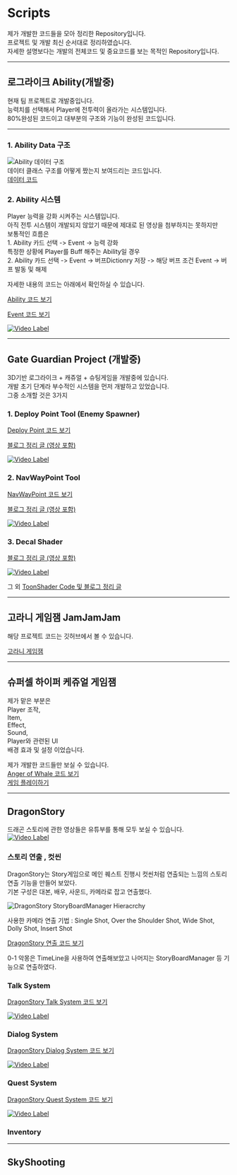 # Scripts
제가 개발한 코드들을 모아 정리한 Repository입니다.  <br/>
프로젝트 및 개발 최신 순서대로 정리하였습니다.  <br/>
자세한 설명보다는 개발의 전체코드 및 중요코드를 보는 목적인 Repository입니다.  <br/>

* * *
 <h2>로그라이크 Ability(개발중)</h2>
현재 팀 프로젝트로 개발중입니다.  <br/>
능력치를 선택해서 Player에 전투력이 올라가는 시스템입니다.  <br/>
80%완성된 코드이고 대부분의 구조와 기능이 완성된 코드입니다.   <br/>

* * *
<h3>1. Ability Data 구조</h3>

![Ability 데이터 구조](https://github.com/KimSangWoo1/Scripts/assets/59047886/9a4ae361-2b50-4f83-8549-ebd069644c9b)
<br/>
데이터 클래스 구조를 어떻게 짰는지 보여드리는 코드입니다.<br/>
[데이터 코드](https://github.com/KimSangWoo1/Scripts/tree/main/Ability/Model)

<h3>2. Ability 시스템</h3>
Player 능력을 강화 시켜주는 시스템입니다.  <br/>
아직 전투 시스템이 개발되지 않았기 때문에 제대로 된 영상을 첨부하지는 못하지만   <br/>
보통적인 흐름은  <br/>
1. Ability 카드 선택 -> Event -> 능력 강화  <br/>
특정한 상황에 Player를 Buff 해주는 Ability일 경우  <br/>
2. Ability 카드 선택 -> Event -> 버프Dictionry 저장 -> 해당 버프 조건 Event -> 버프 발동 및 해제  <br/>

자세한 내용의 코드는 아래에서 확인하실 수 있습니다.  <br/>

[Ability 코드 보기](https://github.com/KimSangWoo1/Scripts/tree/main/Ability/System)

[Event 코드 보기](https://github.com/KimSangWoo1/Scripts/tree/main/Ability/Event)

[![Video Label](http://img.youtube.com/vi/XwQMGnm2wgs/0.jpg)](https://youtu.be/XwQMGnm2wgs)

* * *
 <h2> Gate Guardian Project (개발중)</h2>
 3D기반 로그라이크 + 캐쥬얼 + 슈팅게임을 개발중에 있습니다.  <br/>
 개발 초기 단계라 부수적인 시스템을 먼저 개발하고 있었습니다.   <br/>
 그중 소개할 것은 3가지  <br/>
<h3>1. Deploy Point Tool (Enemy Spawner)</h3>

[Deploy Point 코드 보기](https://github.com/KimSangWoo1/Scripts/tree/main/Gate%20Guardian/Deploy%20Point)

[블로그 정리 글 (영상 포함) ](https://blog.naver.com/tkdqjadn/223149820991)

[![Video Label](http://img.youtube.com/vi/jmYYkW8LOPk/0.jpg)](https://youtu.be/jmYYkW8LOPk)

<h3>2. NavWayPoint Tool </h3>

[NavWayPoint 코드 보기](https://github.com/KimSangWoo1/Scripts/tree/main/Gate%20Guardian/NavWayPoint)

[블로그 정리 글 (영상 포함) ](https://blog.naver.com/tkdqjadn/223149834412)

[![Video Label](http://img.youtube.com/vi/uNlCN2wunyc/0.jpg)](https://www.youtube.com/uNlCN2wunyc)
<h3>3. Decal Shader </h3>

[블로그 정리 글 (영상 포함) ](https://blog.naver.com/tkdqjadn/223170324873)

[![Video Label](http://img.youtube.com/vi/pOORHSgzMJY/0.jpg)](https://www.youtube.com/pOORHSgzMJY)

그 외 [ToonShader Code 및 블로그 정리 글](https://blog.naver.com/tkdqjadn/222961976090)

* * *
<h2> 고라니 게임잼 JamJamJam </h2>
해당 프로젝트 코드는 깃허브에서 볼 수 있습니다.

[고라니 게임잼](https://github.com/KimSangWoo1/JamJamJam)


* * *
<h2> 슈퍼셀 하이퍼 케쥬얼 게임잼</h2>
제가 맡은 부분은 </br>
Player 조작, </br>
Item, </br>
Effect, </br>
Sound, </br>
Player와 관련된 UI </br>
배경 효과 및 설정 이었습니다. </br>

제가 개발한 코드들만 보실 수 있습니다. </br>
[Anger of Whale 코드 보기](https://github.com/KimSangWoo1/Scripts/tree/main/AngerOfWhale) </br>
[게임 플레이하기 ](https://shinee0382.itch.io/butty-butty)


* * *
<h2> DragonStory </h2>

드래곤 스토리에 관한 영상들은 유튜부를 통해 모두 보실 수 있습니다.</br>
[![Video Label](http://img.youtube.com/vi/mm3fohTzxDE/0.jpg)](https://www.youtube.com/watch?v=mm3fohTzxDE&list=PL5YJPokUujK0LmcBRhScjPI-gGC4x7M7F&index=4)

<h3> 스토리 연출 , 컷씬 </h3>
DragonStory는 Story게임으로 메인 퀘스트 진행시 컷씬처럼 연출되는 느낌의 스토리 연출 기능을 만들어 보았다.</br>
기본 구성은 대본, 배우, 사운드, 카메라로 잡고 연출했다.</br>

![DragonStory StoryBoardManager Hieracrchy](https://github.com/KimSangWoo1/Scripts/assets/59047886/8f894ce1-f487-4a99-8bef-8802c7b6db36)

사용한 카메라 연출 기법 : Single Shot, Over the Shoulder Shot, Wide Shot, Dolly Shot, Insert Shot</br>

[DragonStory 연출 코드 보기](https://github.com/KimSangWoo1/Scripts/tree/main/DragonStory/Story) </br>

0-1 악몽은 TimeLine을 사용하여 연출해보았고 나머지는 StoryBoardManager 등 기능으로 연출하였다.

<h3> Talk System </h3>

[DragonStory Talk System 코드 보기](https://github.com/KimSangWoo1/Scripts/tree/main/DragonStory/Talk) </br>

[![Video Label](http://img.youtube.com/vi/5WbHuWxsRuo/0.jpg)](https://www.youtube.com/5WbHuWxsRuo)

<h3> Dialog System </h3>

[DragonStory Dialog System 코드 보기](https://github.com/KimSangWoo1/Scripts/tree/main/DragonStory/Dialog) </br>

[![Video Label](http://img.youtube.com/vi/mnS3If7S_W0/0.jpg)](https://www.youtube.com/mnS3If7S_W0)

<h3> Quest System </h3>

[DragonStory Quest System 코드 보기](https://github.com/KimSangWoo1/Scripts/tree/main/DragonStory/Quest) </br>

[![Video Label](http://img.youtube.com/vi/aHTmvMXNaJA/0.jpg)](https://www.youtube.com/aHTmvMXNaJA)

<h3> Inventory </h3>


* * *
<h2> SkyShooting </h2>
